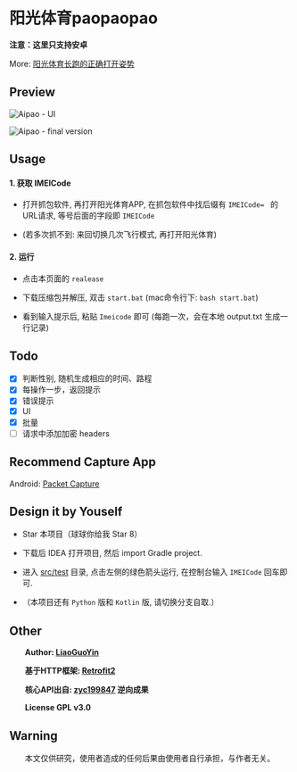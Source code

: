 # 阳光体育paopaopao

**注意：这里只支持安卓**

More: [阳光体育长跑的正确打开姿势](https://liaoguoyin.com/2019/05/19/Aipao.html)

## Preview

![Aipao - UI](AipaoTest.gif)

![Aipao - final version](finalTest.gif)

## Usage

#### 1. 获取 IMEICode
  - 打开抓包软件, 再打开阳光体育APP, 在抓包软件中找后缀有 `IMEICode= ` 的URL请求, 等号后面的字段即 `IMEICode`
   
  - (若多次抓不到: 来回切换几次飞行模式, 再打开阳光体育)
    
#### 2. 运行
  - 点击本页面的 `realease` 
  
  - 下载压缩包并解压, 双击 `start.bat` (mac命令行下: `bash start.bat`)
  
  - 看到输入提示后, 粘贴 `Imeicode` 即可 (每跑一次，会在本地 output.txt 生成一行记录)
  
## Todo
   - [x] 判断性别, 随机生成相应的时间、路程
   - [x] 每操作一步，返回提示
   - [x] 错误提示
   - [X] UI
   - [x] 批量
   - [ ] 请求中添加加密 headers
 
## Recommend Capture App

   Android: [Packet Capture]()
   
## Design it by Youself
   - Star 本项目（球球你给我 Star 8）
   
   - 下载后 IDEA 打开项目, 然后 import Gradle project.
 
   - 进入 [src/test](src/test/java/com/liaoguoyin/aipao/AipaoClientTest.java) 目录, 点击左侧的绿色箭头运行, 在控制台输入 `IMEICode` 回车即可.
 
   - （本项目还有 `Python` 版和 `Kotlin` 版, 请切换分支自取.）
   
## Other
     **Author: [LiaoGuoYin](https://github.com/Biubang)**

     **基于HTTP框架: [Retrofit2](https://square.github.io/retrofit/)**  
     
     **核心API出自: [zyc199847](https://github.com/zyc199847/Sunny-Running) 逆向成果**
   
     **License GPL v3.0**

## Warning
     本文仅供研究，使用者造成的任何后果由使用者自行承担，与作者无关。
   
